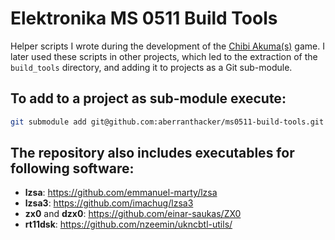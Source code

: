 # Elektronika MS 0511 Build Tools
Helper scripts I wrote during the development of the [Chibi Akuma(s)](https://github.com/aberranthacker/chibiakumas) game.
I later used these scripts in other projects, which led to the extraction of the `build_tools` directory,
and adding it to projects as a Git sub-module.

## To add to a project as sub-module execute:
```sh
git submodule add git@github.com:aberranthacker/ms0511-build-tools.git tools
```

## The repository also includes executables for following software:
* **lzsa**: https://github.com/emmanuel-marty/lzsa
* **lzsa3**: https://github.com/imachug/lzsa3
* **zx0** and **dzx0**: https://github.com/einar-saukas/ZX0
* **rt11dsk**: https://github.com/nzeemin/ukncbtl-utils/
